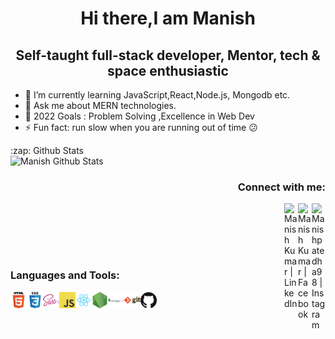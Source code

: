 # <div align="center"> Hi there,I am Manish </div> 

## <div align="center"> Self-taught full-stack developer, Mentor, tech & space enthusiastic </div>

- 🌱 I’m currently learning JavaScript,React,Node.js, Mongodb etc.
- 💬 Ask me about MERN technologies.
- :calendar: 2022 Goals : Problem Solving ,Excellence in Web Dev 
- ⚡ Fun fact: run slow when you are running out of time :confused:

<summary>:zap: Github Stats </summary>

<img align="left" alt="Manish Github Stats" src="https://github-readme-stats.dev-manindepth.vercel.app/api?username=dev-manindepth&show_icons=true&hide_border=true" />

<br />

### <div align="right">Connect with me:  </div> 

[<img align="right" alt="Manishpatedha98 | Instagram" width="22px" src="https://cdn.jsdelivr.net/npm/simple-icons@v3/icons/instagram.svg" />](https://www.instagram.com/manishpatedhawala/)
[<img align="right" alt="Manish Kumar | Facebook" width="22px" src="https://cdn.jsdelivr.net/npm/simple-icons@v3/icons/facebook.svg" />](https://www.facebook.com/profile.php?id=100005043750747)
[<img align="right" alt="Manish Kumar | LinkedIn" width="22px" src="https://cdn.jsdelivr.net/npm/simple-icons@v3/icons/linkedin.svg" />](https://www.linkedin.com/in/manish-kumar-a7913818a/)
<br />

<br />

<br />

<br />

### Languages and Tools:



<img align="left" alt="HTML5" width="26px" src="https://raw.githubusercontent.com/github/explore/80688e429a7d4ef2fca1e82350fe8e3517d3494d/topics/html/html.png" />
<img align="left" alt="CSS3" width="26px" src="https://raw.githubusercontent.com/github/explore/80688e429a7d4ef2fca1e82350fe8e3517d3494d/topics/css/css.png" />
<img align="left" alt="Sass" width="26px" src="https://raw.githubusercontent.com/github/explore/80688e429a7d4ef2fca1e82350fe8e3517d3494d/topics/sass/sass.png" />
<img align="left" alt="JavaScript" width="26px" src="https://raw.githubusercontent.com/github/explore/80688e429a7d4ef2fca1e82350fe8e3517d3494d/topics/javascript/javascript.png" />

<img align="left" alt="React" width="26px" src="https://raw.githubusercontent.com/github/explore/80688e429a7d4ef2fca1e82350fe8e3517d3494d/topics/react/react.png" />
<img align="left" alt="Node.js" width="26px" src="https://raw.githubusercontent.com/github/explore/80688e429a7d4ef2fca1e82350fe8e3517d3494d/topics/nodejs/nodejs.png" />
<img align="left" alt="MongoDB" width="26px" src="https://raw.githubusercontent.com/github/explore/80688e429a7d4ef2fca1e82350fe8e3517d3494d/topics/mongodb/mongodb.png" />
<img align="left" alt="Git" width="26px" src="https://raw.githubusercontent.com/github/explore/80688e429a7d4ef2fca1e82350fe8e3517d3494d/topics/git/git.png" />
<img align="left" alt="GitHub" width="26px" src="https://raw.githubusercontent.com/github/explore/78df643247d429f6cc873026c0622819ad797942/topics/github/github.png" />
